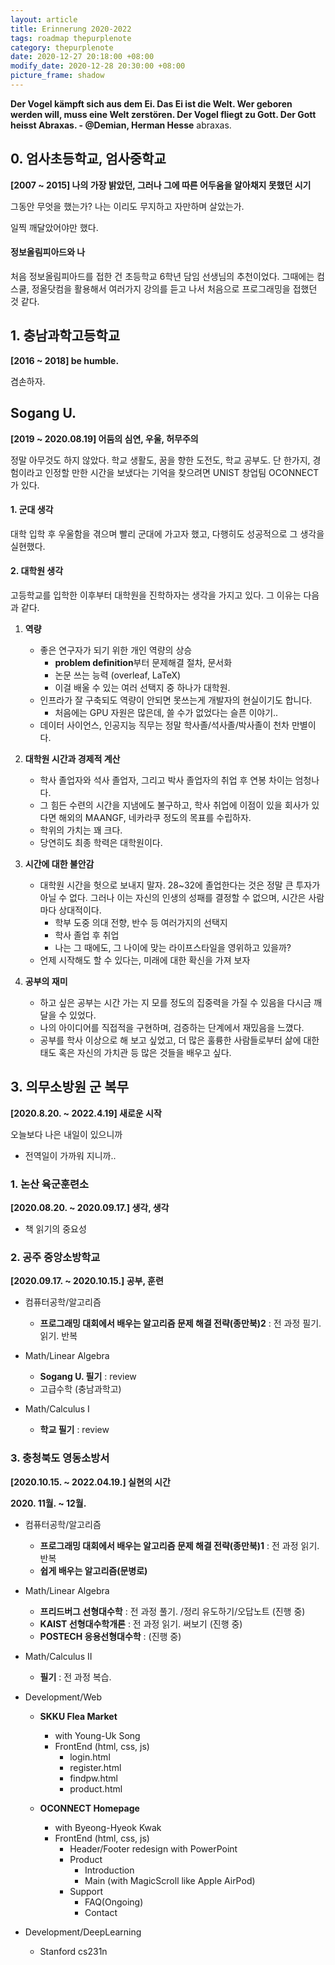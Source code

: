 ```yaml
---
layout: article
title: Erinnerung 2020-2022
tags: roadmap thepurplenote
category: thepurplenote
date: 2020-12-27 20:18:00 +08:00
modify_date: 2020-12-28 20:30:00 +08:00
picture_frame: shadow
---
```

**Der Vogel kämpft sich aus dem Ei. Das Ei ist die Welt. Wer geboren werden will, muss eine Welt zerstören. Der Vogel fliegt zu Gott. Der Gott heisst Abraxas. - @Demian, Herman Hesse**
abraxas.
<!--more-->

## 0. 엄사초등학교, 엄사중학교 
**[2007 ~ 2015] 나의 가장 밝았던, 그러나 그에 따른 어두움을 알아채지 못했던 시기**

그동안 무엇을 했는가? 나는 이리도 무지하고 자만하며 살았는가.

일찍 깨달았어야만 했다. 

#### 정보올림피아드와 나 

처음 정보올림피아드를 접한 건 초등학교 6학년 담임 선생님의 추천이었다. 그때에는 컴스쿨, 정올닷컴을 활용해서 여러가지 강의를 듣고 나서 처음으로 프로그래밍을 접했던 것 같다.

## 1. 충남과학고등학교
**[2016 ~ 2018] be humble.**

겸손하자.

## Sogang U.
**[2019 ~ 2020.08.19] 어둠의 심연, 우울, 허무주의**

정말 아무것도 하지 않았다. 학교 생활도, 꿈을 향한 도전도, 학교 공부도. 단 한가지, 경험이라고 인정할 만한 시간을 보냈다는 기억을 찾으려면 UNIST 창업팀 OCONNECT가 있다. 

#### 1. 군대 생각
대학 입학 후 우울함을 겪으며 빨리 군대에 가고자 했고, 다행히도 성공적으로 그 생각을 실현했다.

#### 2. 대학원 생각

고등학교를 입학한 이후부터 대학원을 진학하자는 생각을 가지고 있다. 그 이유는 다음과 같다.

1. **역량**
   - 좋은 연구자가 되기 위한 개인 역량의 상승
     - **problem definition**부터 문제해결 절차, 문서화
     - 논문 쓰는 능력 (overleaf, LaTeX)
     - 이걸 배울 수 있는 여러 선택지 중 하나가 대학원.
   - 인프라가 잘 구축되도 역량이 안되면 못쓰는게 개발자의 현실이기도 합니다.
     - 처음에는 GPU 자원은 많은데, 쓸 수가 없었다는 슬픈 이야기..
   - 데이터 사이언스, 인공지능 직무는 정말 학사졸/석사졸/박사졸이 천차 만별이다.

2. **대학원 시간과 경제적 계산**
     - 학사 졸업자와 석사 졸업자, 그리고 박사 졸업자의 취업 후 연봉 차이는 엄청나다.
     - 그 힘든 수련의 시간을 지냄에도 불구하고, 학사 취업에 이점이 있을 회사가 있다면 해외의 MAANGF, 네카라쿠 정도의 목표를 수립하자.
   - 학위의 가치는 꽤 크다.
   - 당연히도 최종 학력은 대학원이다.
  
3. **시간에 대한 불안감**
   - 대학원 시간을 헛으로 보내지 말자. 28~32에 졸업한다는 것은 정말 큰 투자가 아닐 수 없다. 그러나 이는 자신의 인생의 성패를 결정할 수 없으며, 시간은 사람마다 상대적이다. 
     - 학부 도중 의대 전향, 반수 등 여러가지의 선택지
     - 학사 졸업 후 취업 
     - 나는 그 때에도, 그 나이에 맞는 라이프스타일을 영위하고 있을까?
   - 언제 시작해도 할 수 있다는, 미래에 대한 확신을 가져 보자 

4. **공부의 재미**
   - 하고 싶은 공부는 시간 가는 지 모를 정도의 집중력을 가질 수 있음을 다시금 깨달을 수 있었다.
   - 나의 아이디어를 직접적을 구현하며, 검증하는 단계에서 재밌음을 느꼈다. 
   - 공부를 학사 이상으로 해 보고 싶었고, 더 많은 훌륭한 사람들로부터 삶에 대한 태도 혹은 자신의 가치관 등 많은 것들을 배우고 싶다.
   

## 3. 의무소방원 군 복무 
**[2020.8.20. ~ 2022.4.19] 새로운 시작**

오늘보다 나은 내일이 있으니까 

- 전역일이 가까워 지니까..

### 1. 논산 육군훈련소 
**[2020.08.20. ~ 2020.09.17.] 생각, 생각**
- 책 읽기의 중요성 

### 2. 공주 중앙소방학교 
**[2020.09.17. ~ 2020.10.15.] 공부, 훈련**

- 컴퓨터공학/알고리즘
     - **프로그래밍 대회에서 배우는 알고리즘 문제 해결 전략(종만북)2** : 전 과정 필기. 읽기. 반복
     
- Math/Linear Algebra
     - **Sogang U. 필기** : review
     - 고급수학 (충남과학고)
     
- Math/Calculus I
     - **학교 필기** : review
     
     
### 3. 충청북도 영동소방서
**[2020.10.15. ~ 2022.04.19.] 실현의 시간**

**2020. 11월. ~ 12월.**
- 컴퓨터공학/알고리즘
   - **프로그래밍 대회에서 배우는 알고리즘 문제 해결 전략(종만북)1** : 전 과정 읽기. 반복
   - **쉽게 배우는 알고리즘(문병로)** 

- Math/Linear Algebra
   - **프리드버그 선형대수학** : 전 과정 풀기. /정리 유도하기/오답노트 (진행 중)
   - **KAIST 선형대수학개론** : 전 과정 읽기. 써보기 (진행 중)
   - **POSTECH 응용선형대수학** : (진행 중)

- Math/Calculus II
   - **필기** : 전 과정 복습.

- Development/Web 
   - **SKKU Flea Market** 
     - with Young-Uk Song
     - FrontEnd (html, css, js)
       - login.html
       - register.html
       - findpw.html
       - product.html

   - **OCONNECT Homepage**
     - with Byeong-Hyeok Kwak
     - FrontEnd (html, css, js)
       - Header/Footer redesign with PowerPoint
       - Product 
         - Introduction
         - Main (with MagicScroll like Apple AirPod)
       - Support
         - FAQ(Ongoing)
         - Contact

- Development/DeepLearning
  - Stanford cs231n 







